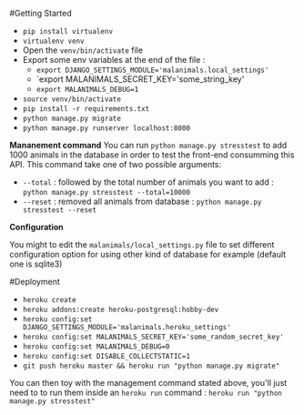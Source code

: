 #Getting Started

 - `pip install virtualenv`
 - `virtualenv venv`
 - Open the `venv/bin/activate` file
 - Export some env variables at the end of the file :
   - `export DJANGO_SETTINGS_MODULE='malanimals.local_settings'`
   - `export MALANIMALS_SECRET_KEY='some_string_key'
   - `export MALANIMALS_DEBUG=1`
 - `source venv/bin/activate`
 - `pip install -r requirements.txt`
 - `python manage.py migrate`
 - `python manage.py runserver localhost:8000`

**Mananement command**
You can run `python manage.py stresstest` to add 1000 animals in the database in order to test the front-end consumming this API. This command take one of two possible arguments:
 - `--total` : followed by the total number of animals you want to add : `python manage.py stresstest --total=10000`
 - `--reset` : removed all animals from database : `python manage.py stresstest --reset`

 **Configuration**

You might to edit the `malanimals/local_settings.py` file to set different configuration option for using other kind of database for example (default one is sqlite3)

#Deployment

 - `heroku create`
 - `heroku addons:create heroku-postgresql:hobby-dev`
 - `heroku config:set DJANGO_SETTINGS_MODULE='malanimals.heroku_settings'`
 - `heroku config:set MALANIMALS_SECRET_KEY='some_random_secret_key'`
 - `heroku config:set MALANIMALS_DEBUG=0`
 - `heroku config:set DISABLE_COLLECTSTATIC=1`
 - `git push heroku master && heroku run "python manage.py migrate"`

 You can then toy with the management command stated above, you'll just need to to run them inside an `heroku run` command : `heroku run "python manage.py stresstest"`